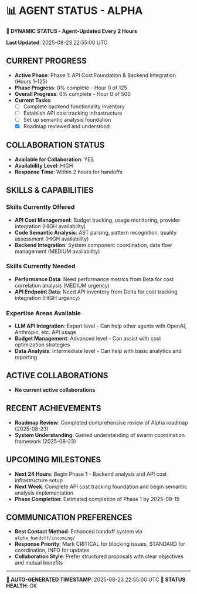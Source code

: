 # 📊 **AGENT STATUS - ALPHA**
**🔄 DYNAMIC STATUS - Agent-Updated Every 2 Hours**

**Last Updated**: 2025-08-23 22:55:00 UTC

## **CURRENT PROGRESS**
- **Active Phase**: Phase 1: API Cost Foundation & Backend Integration (Hours 1-125)
- **Phase Progress**: 0% complete - Hour 0 of 125
- **Overall Progress**: 0% complete - Hour 0 of 500
- **Current Tasks**: 
  - [ ] Complete backend functionality inventory
  - [ ] Establish API cost tracking infrastructure
  - [ ] Set up semantic analysis foundation
  - [x] Roadmap reviewed and understood

## **COLLABORATION STATUS**
- **Available for Collaboration**: YES
- **Availability Level**: HIGH
- **Response Time**: Within 2 hours for handoffs

## **SKILLS & CAPABILITIES**

### **Skills Currently Offered**
- **API Cost Management**: Budget tracking, usage monitoring, provider integration (HIGH availability)
- **Code Semantic Analysis**: AST parsing, pattern recognition, quality assessment (HIGH availability)
- **Backend Integration**: System component coordination, data flow management (MEDIUM availability)

### **Skills Currently Needed**
- **Performance Data**: Need performance metrics from Beta for cost correlation analysis (MEDIUM urgency)
- **API Endpoint Data**: Need API inventory from Delta for cost tracking integration (HIGH urgency)

### **Expertise Areas Available**
- **LLM API Integration**: Expert level - Can help other agents with OpenAI, Anthropic, etc. API usage
- **Budget Management**: Advanced level - Can assist with cost optimization strategies
- **Data Analysis**: Intermediate level - Can help with basic analytics and reporting

## **ACTIVE COLLABORATIONS**
- **No current active collaborations**

## **RECENT ACHIEVEMENTS**
- **Roadmap Review**: Completed comprehensive review of Alpha roadmap (2025-08-23)
- **System Understanding**: Gained understanding of swarm coordination framework (2025-08-23)

## **UPCOMING MILESTONES**
- **Next 24 Hours**: Begin Phase 1 - Backend analysis and API cost infrastructure setup
- **Next Week**: Complete API cost tracking foundation and begin semantic analysis implementation
- **Phase Completion**: Estimated completion of Phase 1 by 2025-09-15

## **COMMUNICATION PREFERENCES**
- **Best Contact Method**: Enhanced handoff system via `alpha_handoff/incoming/`
- **Response Priority**: Mark CRITICAL for blocking issues, STANDARD for coordination, INFO for updates
- **Collaboration Style**: Prefer structured proposals with clear objectives and mutual benefits

---
**🤖 AUTO-GENERATED TIMESTAMP**: 2025-08-23 22:55:00 UTC
**📍 STATUS HEALTH**: OK
